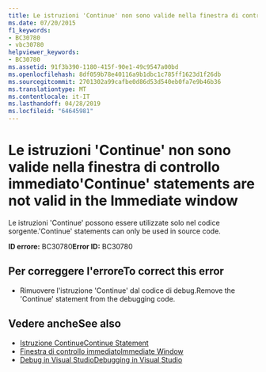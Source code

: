 ```yaml
---
title: Le istruzioni 'Continue' non sono valide nella finestra di controllo immediato
ms.date: 07/20/2015
f1_keywords:
- BC30780
- vbc30780
helpviewer_keywords:
- BC30780
ms.assetid: 91f3b390-1180-415f-90e1-49c9547a00bd
ms.openlocfilehash: 8df059b78e40116a9b1dbc1c785ff1623d1f26db
ms.sourcegitcommit: 2701302a99cafbe0d86d53d540eb0fa7e9b46b36
ms.translationtype: MT
ms.contentlocale: it-IT
ms.lasthandoff: 04/28/2019
ms.locfileid: "64645981"
---
```

# <a name="continue-statements-are-not-valid-in-the-immediate-window"></a><span data-ttu-id="f2766-102">Le istruzioni 'Continue' non sono valide nella finestra di controllo immediato</span><span class="sxs-lookup"><span data-stu-id="f2766-102">'Continue' statements are not valid in the Immediate window</span></span>
<span data-ttu-id="f2766-103">Le istruzioni 'Continue' possono essere utilizzate solo nel codice sorgente.</span><span class="sxs-lookup"><span data-stu-id="f2766-103">'Continue' statements can only be used in source code.</span></span>  
  
 <span data-ttu-id="f2766-104">**ID errore:** BC30780</span><span class="sxs-lookup"><span data-stu-id="f2766-104">**Error ID:** BC30780</span></span>  
  
## <a name="to-correct-this-error"></a><span data-ttu-id="f2766-105">Per correggere l'errore</span><span class="sxs-lookup"><span data-stu-id="f2766-105">To correct this error</span></span>  
  
- <span data-ttu-id="f2766-106">Rimuovere l'istruzione 'Continue' dal codice di debug.</span><span class="sxs-lookup"><span data-stu-id="f2766-106">Remove the 'Continue' statement from the debugging code.</span></span>  
  
## <a name="see-also"></a><span data-ttu-id="f2766-107">Vedere anche</span><span class="sxs-lookup"><span data-stu-id="f2766-107">See also</span></span>

- [<span data-ttu-id="f2766-108">Istruzione Continue</span><span class="sxs-lookup"><span data-stu-id="f2766-108">Continue Statement</span></span>](../../visual-basic/language-reference/statements/continue-statement.md)
- [<span data-ttu-id="f2766-109">Finestra di controllo immediato</span><span class="sxs-lookup"><span data-stu-id="f2766-109">Immediate Window</span></span>](/visualstudio/ide/reference/immediate-window)
- [<span data-ttu-id="f2766-110">Debug in Visual Studio</span><span class="sxs-lookup"><span data-stu-id="f2766-110">Debugging in Visual Studio</span></span>](/visualstudio/debugger/debugging-in-visual-studio)
